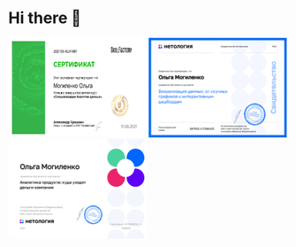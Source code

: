 # Hi there 👋



<body>
  <p>
    <img src="imgs/S0.jpg" width="250" height="180">
    <img src="imgs/S1.jpg" width="250" height="180">
    <img src="imgs/S2.jpg" width="250" height="180">
    
  </p>
 </body>

<!--
**AshtaLaVista/AshtaLaVista** is a ✨ _special_ ✨ repository because its `README.md` (this file) appears on your GitHub profile.

Here are some ideas to get you started:

- 🔭 I’m currently working on ...
- 🌱 I’m currently learning ...
- 👯 I’m looking to collaborate on ...
- 🤔 I’m looking for help with ...
- 💬 Ask me about ...
- 📫 How to reach me: ...
- 😄 Pronouns: ...
- ⚡ Fun fact: ...>

- 

